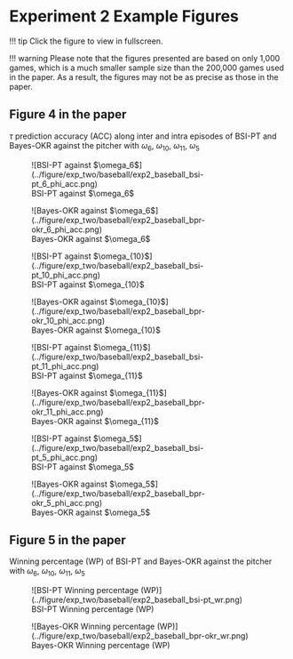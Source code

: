 # Experiment 2 Example Figures

!!! tip
    Click the figure to view in fullscreen.

!!! warning
    Please note that the figures presented are based on only 1,000 games, which is a much smaller sample size than the 200,000 games used in the paper. As a result, the figures may not be as precise as those in the paper.

## Figure 4 in the paper

$\tau$ prediction accuracy (ACC) along inter and intra episodes of BSI-PT and Bayes-OKR against the pitcher with $\omega_6$, $\omega_{10}$, $\omega_{11}$, $\omega_5$

<figure markdown>
  ![BSI-PT against $\omega_6$](../figure/exp_two/baseball/exp2_baseball_bsi-pt_6_phi_acc.png)
  <figcaption>BSI-PT against $\omega_6$</figcaption>
</figure>

<figure markdown>
  ![Bayes-OKR against $\omega_6$](../figure/exp_two/baseball/exp2_baseball_bpr-okr_6_phi_acc.png)
  <figcaption>Bayes-OKR against $\omega_6$</figcaption>
</figure>

<figure markdown>
  ![BSI-PT against $\omega_{10}$](../figure/exp_two/baseball/exp2_baseball_bsi-pt_10_phi_acc.png)
  <figcaption>BSI-PT against $\omega_{10}$</figcaption>
</figure>

<figure markdown>
  ![Bayes-OKR against $\omega_{10}$](../figure/exp_two/baseball/exp2_baseball_bpr-okr_10_phi_acc.png)
  <figcaption>Bayes-OKR against $\omega_{10}$</figcaption>
</figure>

<figure markdown>
  ![BSI-PT against $\omega_{11}$](../figure/exp_two/baseball/exp2_baseball_bsi-pt_11_phi_acc.png)
  <figcaption>BSI-PT against $\omega_{11}$</figcaption>
</figure>

<figure markdown>
  ![Bayes-OKR against $\omega_{11}$](../figure/exp_two/baseball/exp2_baseball_bpr-okr_11_phi_acc.png)
  <figcaption>Bayes-OKR against $\omega_{11}$</figcaption>
</figure>

<figure markdown>
  ![BSI-PT against $\omega_5$](../figure/exp_two/baseball/exp2_baseball_bsi-pt_5_phi_acc.png)
  <figcaption>BSI-PT against $\omega_5$</figcaption>
</figure>

<figure markdown>
  ![Bayes-OKR against $\omega_5$](../figure/exp_two/baseball/exp2_baseball_bpr-okr_5_phi_acc.png)
  <figcaption>Bayes-OKR against $\omega_5$</figcaption>
</figure>

## Figure 5 in the paper

Winning percentage (WP) of BSI-PT and Bayes-OKR against the pitcher with $\omega_6$, $\omega_{10}$, $\omega_{11}$, $\omega_5$

<figure markdown>
  ![BSI-PT Winning percentage (WP)](../figure/exp_two/baseball/exp2_baseball_bsi-pt_wr.png)
  <figcaption>BSI-PT Winning percentage (WP)</figcaption>
</figure>

<figure markdown>
  ![Bayes-OKR Winning percentage (WP)](../figure/exp_two/baseball/exp2_baseball_bpr-okr_wr.png)
  <figcaption>Bayes-OKR Winning percentage (WP)</figcaption>
</figure>

